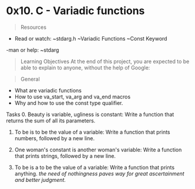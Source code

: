 # 0x10. C - Variadic functions
> Resources
- Read or watch:
~stdarg.h
~Variadic Functions
~Const Keyword

-man or help:
~stdarg

> Learning Objectives
At the end of this project, you are expected to be able to explain to anyone, without the help of Google:

> General
- What are variadic functions
- How to use va_start, va_arg and va_end macros
- Why and how to use the const type qualifier.

Tasks
0. Beauty is variable, ugliness is constant: Write a function that returns the sum of all its parameters.

1. To be is to be the value of a variable: Write a function that prints numbers, followed by a new line.

2. One woman's constant is another woman's variable: Write a function that prints strings, followed by a new line.

3. To be is a to be the value of a variable: Write a function that prints anything.
 *the need of nothingness paves way for great ascertainment and better judgment.*
